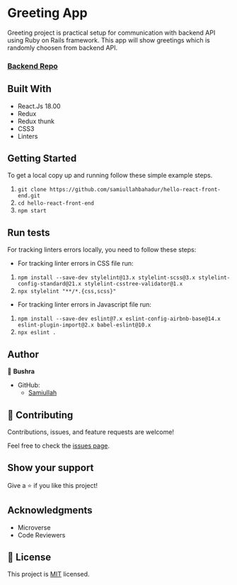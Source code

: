 # Greeting App
Greeting project is practical setup for communication with backend API using Ruby on Rails framework. This app will show greetings which is randomly choosen from backend API.

### [Backend Repo](https://github.com/samiullahbahadur/hello-react-front-end)


## Built With

- React.Js 18.00
- Redux
- Redux thunk
- CSS3
- Linters

## Getting Started
To get a local copy up and running follow these simple example steps.

1. `git clone https://github.com/samiullahbahadur/hello-react-front-end.git`
2. `cd hello-react-front-end`
3. `npm start`

## Run tests

For tracking linters errors locally, you need to follow these steps:

- For tracking linter errors in CSS file run:

1. `npm install --save-dev stylelint@13.x stylelint-scss@3.x stylelint-config-standard@21.x stylelint-csstree-validator@1.x`
2. `npx stylelint "**/*.{css,scss}"`

- For tracking linter errors in Javascript file run:

1. `npm install --save-dev eslint@7.x eslint-config-airbnb-base@14.x eslint-plugin-import@2.x babel-eslint@10.x`
2. `npx eslint .`


## Author

👤 **Bushra**

- GitHub:
    - [Samiullah](https://www.github.com/samiullahbahadur)

## 🤝 Contributing

Contributions, issues, and feature requests are welcome!

Feel free to check the [issues page](../../issues/).

## Show your support

Give a ⭐️ if you like this project!

## Acknowledgments

- Microverse
- Code Reviewers

## 📝 License

This project is [MIT](./MIT.md) licensed.

